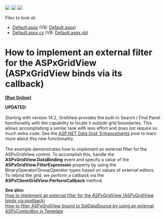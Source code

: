 <!-- default badges list -->
![](https://img.shields.io/endpoint?url=https://codecentral.devexpress.com/api/v1/VersionRange/128540958/13.1.4%2B)
[![](https://img.shields.io/badge/Open_in_DevExpress_Support_Center-FF7200?style=flat-square&logo=DevExpress&logoColor=white)](https://supportcenter.devexpress.com/ticket/details/E3811)
[![](https://img.shields.io/badge/📖_How_to_use_DevExpress_Examples-e9f6fc?style=flat-square)](https://docs.devexpress.com/GeneralInformation/403183)
<!-- default badges end -->
<!-- default file list -->
*Files to look at*:

* [Default.aspx](./CS/WebSite/Default.aspx) (VB: [Default.aspx](./VB/WebSite/Default.aspx))
* [Default.aspx.cs](./CS/WebSite/Default.aspx.cs) (VB: [Default.aspx.vb](./VB/WebSite/Default.aspx.vb))
<!-- default file list end -->
# How to implement an external filter for the ASPxGridView (ASPxGridView binds via its callback)
<!-- run online -->
**[[Run Online]](https://codecentral.devexpress.com/e3811/)**
<!-- run online end -->


<p><strong>UPDATED:<br /></strong><br />Starting with version 14.2, GridView provides the built-in Search / Find Panel functionality with the capability to locate it outside grid boundaries. This allows accomplishing a similar task with less effort and does not require so much extra code. See the <a href="https://community.devexpress.com/blogs/aspnet/archive/2014/11/19/asp-net-data-grid-enhancements-coming-soon-in-v14-2.aspx">ASP.NET Data Grid: Enhancements</a> post to learn more about this new functionality.<br /><br />The example demonstrates how to implement an external filter for the ASPxGridView control. To accomplish this, handle the <strong>ASPxGridView.DataBinding</strong> event and specify a value of the <strong>ASPxGridView.FilterExpression</strong> property by using the BinaryOperator/GroupOperator types based on values of external editors. To rebind the grid, we perform a callback via the <strong>ASPxClientGridView.PerformCallback</strong> method.</p>
<p><strong>See also: </strong><br /> <a href="https://www.devexpress.com/Support/Center/p/E3748">How to implement an external filter for the ASPxGridView (ASPxGridView binds via postback)</a><br /> <a href="https://www.devexpress.com/Support/Center/p/E2041">How to filter ASPxGridView bound to SqlDataSource by using an external ASPxComboBox in Template</a></p>

<br/>


